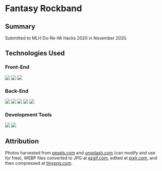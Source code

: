 # Fantasy Rockband 

## Summary

Submitted to MLH Do-Re-Mi Hacks 2020 in November 2020.

## Technologies Used

### Front-End

![](https://img.shields.io/badge/Code-HTML5-informational?style=flat&logo=html&logoColor=white&color=sucess)
![](https://img.shields.io/badge/Code-CSS-informational?style=flat&logo=css&logoColor=white&color=sucess)
![](https://img.shields.io/badge/Code-Bootstrap-informational?style=flat&logo=bootstrap&logoColor=white&color=sucess)

### Back-End

![](https://img.shields.io/badge/Code-SpringBoot-informational?style=flat&logo=springboot&logoColor=white&color=success)
![](https://img.shields.io/badge/Code-Maven-informational?style=flat&logo=maven&logoColor=white&color=success)
![](https://img.shields.io/badge/Code-Docker-informational?style=flat&logo=docker&logoColor=white&color=success)
![](https://img.shields.io/badge/Code-Flyway-informational?style=flat&logo=flyway&logoColor=white&color=success)
![](https://img.shields.io/badge/Code-CockroachDB-informational?style=flat&logo=cockroachdb&logoColor=white&color=success)

### Development Tools

![](https://img.shields.io/badge/Git-informational?style=flat&logo=git&logoColor=white&color=sucess)
![](https://img.shields.io/badge/GitHub-informational?style=flat&logo=github&logoColor=white&color=sucess)

## Attribution

Photos harvested from [pexels.com](https://www.pexels.com) and [unsplash.com](https://unsplash.com) (can modify and use for free), WEBP files converted to JPG at [ezgif.com](https://ezgif.com/), edited at [pixlr.com](https://pixlr.com/x/), and then compressed at [tinypng.com](https://tinypng.com/).
